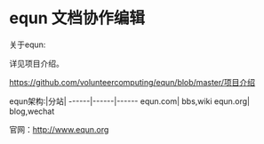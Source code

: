 equn 文档协作编辑
====

关于equn:

详见项目介绍。

https://github.com/volunteercomputing/equn/blob/master/项目介绍

equn架构:|分站|
------|------|------
equn.com| bbs,wiki
equn.org| blog,wechat


官网：http://www.equn.org
